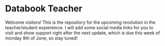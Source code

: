 Databook Teacher
====

Welcome visitors!
This is the repository for the upcoming revolution in the teacher/student expiereince. I will add some social media links 
for you to visit and show support right after the next update, which is due this week of monday 9th of June, so stay tuned!
